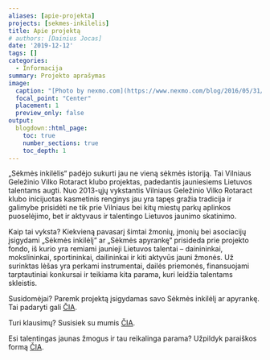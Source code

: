 ```yaml
---
aliases: [apie-projekta]
projects: [sekmes-inkilelis]
title: Apie projektą
# authors: [Dainius Jocas]
date: '2019-12-12'
tags: []
categories:
  - Informacija
summary: Projekto aprašymas
image:
  caption: "[Photo by nexmo.com](https://www.nexmo.com/blog/2016/05/31/building-sms-google-sheets-application-aws-lambda-dr)"
  focal_point: "Center"
  placement: 1
  preview_only: false
output:
  blogdown::html_page:
    toc: true
    number_sections: true
    toc_depth: 1
---
```


„Sėkmės inkilėlis“ padėjo sukurti jau ne vieną sėkmės istoriją. Tai Vilniaus Geležinio Vilko Rotaract klubo projektas, padedantis jauniesiems Lietuvos talentams augti. Nuo 2013-ųjų vykstantis Vilniaus Geležinio Vilko Rotaract klubo inicijuotas kasmetinis renginys jau yra tapęs gražia tradicija ir galimybe prisidėti ne tik prie Vilniaus bei kitų miestų parkų aplinkos puoselėjimo, bet ir aktyvaus ir talentingo Lietuvos jaunimo skatinimo.

Kaip tai vyksta? Kiekvieną pavasarį šimtai žmonių, įmonių bei asociacijų įsigydami „Sėkmės inkilėlį“ ar „Sėkmės apyrankę“ prisideda prie projekto fondo, iš kurio yra remiami jaunieji Lietuvos talentai – dainininkai, mokslininkai, sportininkai, dailininkai ir kiti aktyvūs jauni žmonės. Už surinktas lėšas yra perkami instrumentai, dailės priemonės, finansuojami tarptautiniai konkursai ir teikiama kita parama, kuri leidžia talentams skleistis. 

Susidomėjai? Paremk projektą įsigydamas savo Sėkmės inkilėlį ar apyrankę. Tai padaryti gali [ČIA](../kaip-isigyti/).

Turi klausimų? Susisiek su mumis [ČIA](../../#contact). 

Esi talentingas jaunas žmogus ir tau reikalinga parama? Užpildyk paraiškos formą [ČIA](../informacija/kaip-isigyti/).
